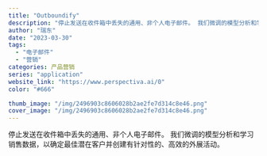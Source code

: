 ```yaml
---
title: "Outboundify"
description: "停止发送在收件箱中丢失的通用、非个人电子邮件。 我们微调的模型分析和学习销售数据，以确定最佳潜在客户并创建有针对性的、高"
author: "瑞东"
date: "2023-03-30"
tags:
  - "电子邮件"
  - "营销"
categories: 产品营销
series: "application"
website_link: "https://www.perspectiva.ai/0"
color: "#666"

thumb_image: "/img/2496903c8606028b2ae2fe7d314c8e46.png"
cover_image: "/img/2496903c8606028b2ae2fe7d314c8e46.png"
---
```


停止发送在收件箱中丢失的通用、非个人电子邮件。 我们微调的模型分析和学习销售数据，以确定最佳潜在客户并创建有针对性的、高效的外展活动。 